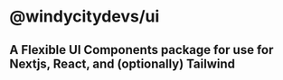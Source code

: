 # @windycitydevs/ui

## A Flexible UI Components package for use for Nextjs, React, and (optionally) Tailwind
